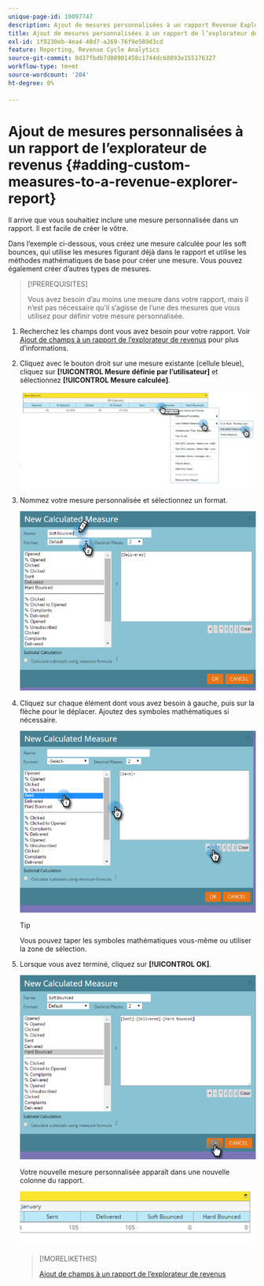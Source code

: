 ```yaml
---
unique-page-id: 10097747
description: Ajout de mesures personnalisées à un rapport Revenue Explorer - Documents Marketo - Documentation du produit
title: Ajout de mesures personnalisées à un rapport de l’explorateur de revenus
exl-id: 1f9230eb-4ea4-48d7-a269-76f9e589d3cd
feature: Reporting, Revenue Cycle Analytics
source-git-commit: 0d37fbdb7d08901458c1744dc68893e155176327
workflow-type: tm+mt
source-wordcount: '204'
ht-degree: 0%

---
```


# Ajout de mesures personnalisées à un rapport de l’explorateur de revenus {#adding-custom-measures-to-a-revenue-explorer-report}

Il arrive que vous souhaitiez inclure une mesure personnalisée dans un rapport. Il est facile de créer le vôtre.

Dans l’exemple ci-dessous, vous créez une mesure calculée pour les soft bounces, qui utilise les mesures figurant déjà dans le rapport et utilise les méthodes mathématiques de base pour créer une mesure. Vous pouvez également créer d’autres types de mesures.

>[!PREREQUISITES]
>
>Vous avez besoin d’au moins une mesure dans votre rapport, mais il n’est pas nécessaire qu’il s’agisse de l’une des mesures que vous utilisez pour définir votre mesure personnalisée.

1. Recherchez les champs dont vous avez besoin pour votre rapport. Voir [Ajout de champs à un rapport de l’explorateur de revenus](/help/marketo/product-docs/reporting/revenue-cycle-analytics/revenue-explorer/adding-fields-to-a-revenue-explorer-report.md) pour plus d’informations.

1. Cliquez avec le bouton droit sur une mesure existante (cellule bleue), cliquez sur **[!UICONTROL Mesure définie par l’utilisateur]** et sélectionnez **[!UICONTROL Mesure calculée]**.

   ![](assets/image2016-1-26-11-3a7-3a49.png)

1. Nommez votre mesure personnalisée et sélectionnez un format.

   ![](assets/image2016-1-26-11-3a26-3a23.png)

1. Cliquez sur chaque élément dont vous avez besoin à gauche, puis sur la flèche pour le déplacer. Ajoutez des symboles mathématiques si nécessaire.

   ![](assets/image2016-1-26-11-3a16-3a55.png)

   >[!TIP]
   >
   >Vous pouvez taper les symboles mathématiques vous-même ou utiliser la zone de sélection.

1. Lorsque vous avez terminé, cliquez sur **[!UICONTROL OK]**.

   ![](assets/image2016-1-26-11-3a37-3a27.png)

   Votre nouvelle mesure personnalisée apparaît dans une nouvelle colonne du rapport.

   ![](assets/image2016-1-26-11-3a29-3a16.png)

   >[!MORELIKETHIS]
   >
   >[Ajout de champs à un rapport de l’explorateur de revenus](/help/marketo/product-docs/reporting/revenue-cycle-analytics/revenue-explorer/adding-fields-to-a-revenue-explorer-report.md)

